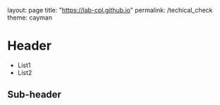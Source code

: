 layout: page
title: "https://lab-cpl.github.io"
permalink: /techical_check
theme: cayman

# Header

- List1
- List2

## Sub-header
